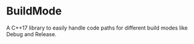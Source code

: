 # BuildMode
A C++17 library to easily handle code paths for different build modes like Debug and Release.

